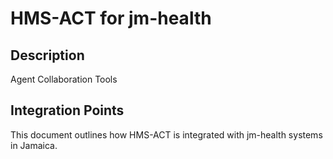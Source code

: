 # HMS-ACT for jm-health

## Description

Agent Collaboration Tools

## Integration Points

This document outlines how HMS-ACT is integrated with jm-health systems in Jamaica.
